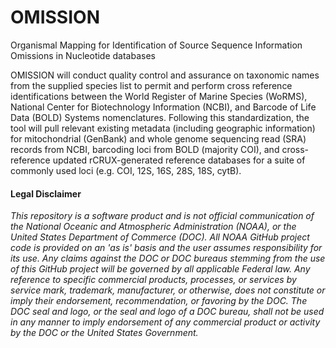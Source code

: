 # OMISSION
Organismal Mapping for Identification of Source Sequence Information Omissions in Nucleotide databases

OMISSION will conduct quality control and assurance on taxonomic names from the supplied species list to permit and perform cross reference identifications between the World Register of Marine Species (WoRMS), National Center for Biotechnology Information (NCBI), and Barcode of Life Data (BOLD) Systems nomenclatures. Following this standardization, the tool will pull relevant existing metadata (including geographic information) for mitochondrial (GenBank) and whole genome sequencing read (SRA) records from NCBI, barcoding loci from BOLD (majority COI), and cross-reference updated rCRUX-generated reference databases for a suite of commonly used loci (e.g. COI, 12S, 16S, 28S, 18S, cytB). 

#### Legal Disclaimer
*This repository is a software product and is not official communication
of the National Oceanic and Atmospheric Administration (NOAA), or the
United States Department of Commerce (DOC).  All NOAA GitHub project
code is provided on an 'as is' basis and the user assumes responsibility
for its use.  Any claims against the DOC or DOC bureaus stemming from
the use of this GitHub project will be governed by all applicable Federal
law.  Any reference to specific commercial products, processes, or services
by service mark, trademark, manufacturer, or otherwise, does not constitute
or imply their endorsement, recommendation, or favoring by the DOC.
The DOC seal and logo, or the seal and logo of a DOC bureau, shall not
be used in any manner to imply endorsement of any commercial product
or activity by the DOC or the United States Government.*

